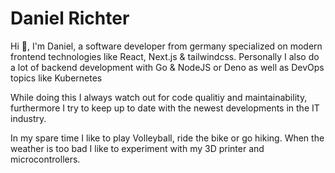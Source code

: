 # Daniel Richter

Hi 👋, I'm Daniel, a software developer from germany specialized on modern frontend technologies like React, Next.js & tailwindcss.
Personally I also do a lot of backend development with Go & NodeJS or Deno as well as DevOps topics like Kubernetes

While doing this I always watch out for code qualitiy and maintainability, furthermore I try to keep up to date with the newest developments in the IT industry.

In my spare time I like to play Volleyball, ride the bike or go hiking. When the weather is too bad I like to experiment with my 3D printer and microcontrollers.